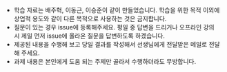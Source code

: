 - 학습 자료는 배주혁, 이동근, 이승준이 같이 만들었습니다. 학습을 위한 목적 이외에 상업적 용도와 같이 다른 목적으로 사용하는 것은 금지합니다.
- 질문이 있는 경우 issue에 등록해주세요. 평일 중 답변을 드리거나 오프라인 강의 시 제일 먼저 issue에 올라온 질문을 답변하도록 하겠습니다.
- 제공된 내용을 수행해 보고 당일 결과를 작성해서 선생님에게 전달받은 메일로 전달해 주세요.
- 과제 내용은 본인에게 도움 되는 주제만 골라서 수행하더라도 무방합니다.
